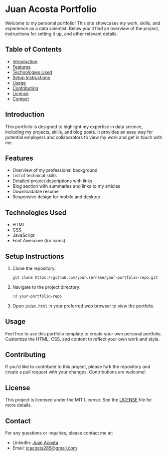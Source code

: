 
# Juan Acosta Portfolio

Welcome to my personal portfolio! This site showcases my work, skills, and experience as a data scientist. Below you'll find an overview of the project, instructions for setting it up, and other relevant details.

## Table of Contents

- [Introduction](#introduction)
- [Features](#features)
- [Technologies Used](#technologies-used)
- [Setup Instructions](#setup-instructions)
- [Usage](#usage)
- [Contributing](#contributing)
- [License](#license)
- [Contact](#contact)

## Introduction

This portfolio is designed to highlight my expertise in data science, including my projects, skills, and blog posts. It provides an easy way for potential employers and collaborators to view my work and get in touch with me.

## Features

- Overview of my professional background
- List of technical skills
- Detailed project descriptions with links
- Blog section with summaries and links to my articles
- Downloadable resume
- Responsive design for mobile and desktop

## Technologies Used

- HTML
- CSS
- JavaScript
- Font Awesome (for icons)

## Setup Instructions

1. Clone the repository:
   ```bash
   git clone https://github.com/yourusername/your-portfolio-repo.git
   ```
2. Navigate to the project directory:
   ```bash
   cd your-portfolio-repo
   ```
3. Open `index.html` in your preferred web browser to view the portfolio.

## Usage

Feel free to use this portfolio template to create your own personal portfolio. Customize the HTML, CSS, and content to reflect your own work and style.

## Contributing

If you'd like to contribute to this project, please fork the repository and create a pull request with your changes. Contributions are welcome!

## License

This project is licensed under the MIT License. See the [LICENSE](LICENSE) file for more details.

## Contact

For any questions or inquiries, please contact me at:

- LinkedIn: [Juan Acosta](https://www.linkedin.com/in/jcacosta285/)
- Email: [jcacosta285@gmail.com](mailto:jcacosta285@gmail.com)
